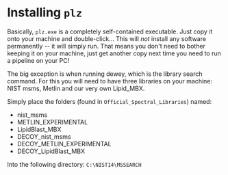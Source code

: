 # Installing `plz`

Basically, `plz.exe` is a completely self-contained executable. Just copy it onto your machine and double-click... This will _not_ install any software permanently -- it will simply run. That means you don't need to bother keeping it on your machine, just get another copy next time you need to run a pipeline on your PC!

The big exception is when running dewey, which is the library search command. For this you will need to have three libraries on your machine: NIST msms, Metlin and our very own Lipid_MBX.

Simply place the folders (found in `Official_Spectral_Libraries`) named:

- nist_msms
- METLIN_EXPERIMENTAL
- LipidBlast_MBX
- DECOY_nist_msms
- DECOY_METLIN_EXPERIMENTAL
- DECOY_LipidBlast_MBX

Into the following directory: `C:\NIST14\MSSEARCH`
